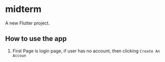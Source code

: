 # midterm

A new Flutter project.

## How to use the app
1.  First Page is login page, if user has no account, then clicking `Create An Accoun`